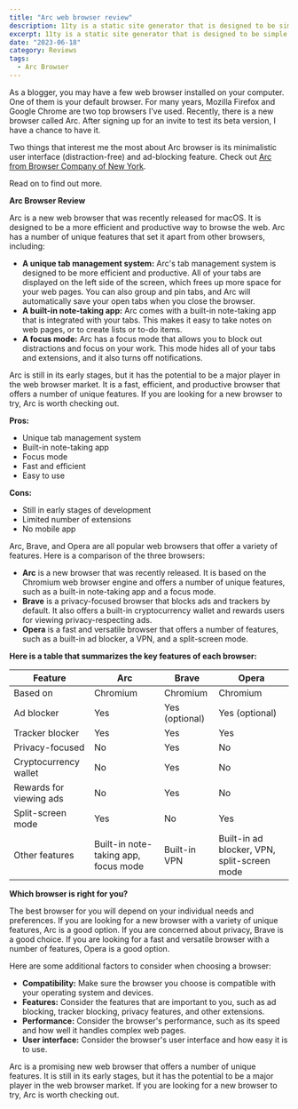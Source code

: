 ```yaml
---
title: "Arc web browser review"
description: 11ty is a static site generator that is designed to be simple and powerful
excerpt: 11ty is a static site generator that is designed to be simple and powerful
date: "2023-06-18"
category: Reviews
tags:
  - Arc Browser
---
```


As a blogger, you may have a few web browser installed on your computer. One of them is your default browser. For many years, Mozilla Firefox and Google Chrome are two top browsers I've used. Recently, there is a new browser called Arc. After signing up for an invite to test its beta version, I have a chance to have it. 

Two things that interest me the most about Arc browser is its minimalistic user interface (distraction-free) and ad-blocking feature. 
Check out [Arc from Browser Company of New York](https://arc.net/).

Read on to find out more.

**Arc Browser Review**

Arc is a new web browser that was recently released for macOS. It is designed to be a more efficient and productive way to browse the web. Arc has a number of unique features that set it apart from other browsers, including:

* **A unique tab management system:** Arc's tab management system is designed to be more efficient and productive. All of your tabs are displayed on the left side of the screen, which frees up more space for your web pages. You can also group and pin tabs, and Arc will automatically save your open tabs when you close the browser.
* **A built-in note-taking app:** Arc comes with a built-in note-taking app that is integrated with your tabs. This makes it easy to take notes on web pages, or to create lists or to-do items.
* **A focus mode:** Arc has a focus mode that allows you to block out distractions and focus on your work. This mode hides all of your tabs and extensions, and it also turns off notifications.

Arc is still in its early stages, but it has the potential to be a major player in the web browser market. It is a fast, efficient, and productive browser that offers a number of unique features. If you are looking for a new browser to try, Arc is worth checking out.

**Pros:**

* Unique tab management system
* Built-in note-taking app
* Focus mode
* Fast and efficient
* Easy to use

**Cons:**

* Still in early stages of development
* Limited number of extensions
* No mobile app

Arc, Brave, and Opera are all popular web browsers that offer a variety of features. Here is a comparison of the three browsers:

* **Arc** is a new browser that was recently released. It is based on the Chromium web browser engine and offers a number of unique features, such as a built-in note-taking app and a focus mode.
* **Brave** is a privacy-focused browser that blocks ads and trackers by default. It also offers a built-in cryptocurrency wallet and rewards users for viewing privacy-respecting ads.
* **Opera** is a fast and versatile browser that offers a number of features, such as a built-in ad blocker, a VPN, and a split-screen mode.

**Here is a table that summarizes the key features of each browser:**

| Feature | Arc | Brave | Opera |
|---|---|---|---|
| Based on | Chromium | Chromium | Chromium |
| Ad blocker | Yes | Yes (optional) | Yes (optional) |
| Tracker blocker | Yes | Yes | Yes |
| Privacy-focused | No | Yes | No |
| Cryptocurrency wallet | No | Yes | No |
| Rewards for viewing ads | No | Yes | No |
| Split-screen mode | Yes | No | Yes |
| Other features | Built-in note-taking app, focus mode | Built-in VPN | Built-in ad blocker, VPN, split-screen mode |

**Which browser is right for you?**

The best browser for you will depend on your individual needs and preferences. If you are looking for a new browser with a variety of unique features, Arc is a good option. If you are concerned about privacy, Brave is a good choice. If you are looking for a fast and versatile browser with a number of features, Opera is a good option.

Here are some additional factors to consider when choosing a browser:

* **Compatibility:** Make sure the browser you choose is compatible with your operating system and devices.
* **Features:** Consider the features that are important to you, such as ad blocking, tracker blocking, privacy features, and other extensions.
* **Performance:** Consider the browser's performance, such as its speed and how well it handles complex web pages.
* **User interface:** Consider the browser's user interface and how easy it is to use.

Arc is a promising new web browser that offers a number of unique features. It is still in its early stages, but it has the potential to be a major player in the web browser market. If you are looking for a new browser to try, Arc is worth checking out.
